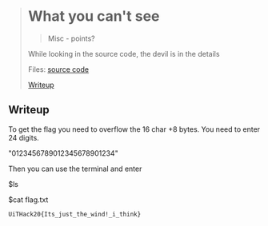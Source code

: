 ># What you can't see
>> Misc - points?
>
>While looking in the source code, the devil is in the details
>
>Files: 
>[source code](./scr/)
>
>[Writeup](./writeup) 
>

## Writeup

To get the flag you need to overflow the 16 char +8 bytes. You need to enter 24 digits. 

"0123456789012345678901234" 

Then you can use the terminal and enter

$ls

$cat flag.txt

``` 
UiTHack20{Its_just_the_wind!_i_think}
``` 

